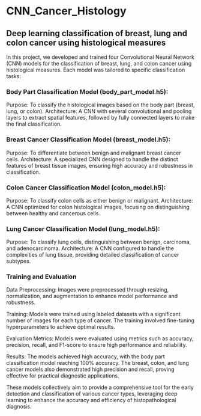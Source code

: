 # CNN_Cancer_Histology
## Deep learning classification of breast, lung and colon cancer using histological measures


In this project, we developed and trained four Convolutional Neural Network (CNN) models for the classification of breast, lung, and colon cancer using histological measures. Each model was tailored to specific classification tasks:

### Body Part Classification Model (body_part_model.h5):
Purpose: To classify the histological images based on the body part (breast, lung, or colon).
Architecture: A CNN with several convolutional and pooling layers to extract spatial features, followed by fully connected layers to make the final classification.

### Breast Cancer Classification Model (breast_model.h5):
Purpose: To differentiate between benign and malignant breast cancer cells.
Architecture: A specialized CNN designed to handle the distinct features of breast tissue images, ensuring high accuracy and robustness in classification.

### Colon Cancer Classification Model (colon_model.h5):
Purpose: To classify colon cells as either benign or malignant.
Architecture: A CNN optimized for colon histological images, focusing on distinguishing between healthy and cancerous cells.

### Lung Cancer Classification Model (lung_model.h5):
Purpose: To classify lung cells, distinguishing between benign, carcinoma, and adenocarcinoma.
Architecture: A CNN configured to handle the complexities of lung tissue, providing detailed classification of cancer subtypes.

### Training and Evaluation
Data Preprocessing: Images were preprocessed through resizing, normalization, and augmentation to enhance model performance and robustness.

Training: Models were trained using labeled datasets with a significant number of images for each type of cancer. The training involved fine-tuning hyperparameters to achieve optimal results.

Evaluation Metrics: Models were evaluated using metrics such as accuracy, precision, recall, and F1-score to ensure high performance and reliability.

Results: The models achieved high accuracy, with the body part classification model reaching 100% accuracy. The breast, colon, and lung cancer models also demonstrated high precision and recall, proving effective for practical diagnostic applications.

These models collectively aim to provide a comprehensive tool for the early detection and classification of various cancer types, leveraging deep learning to enhance the accuracy and efficiency of histopathological diagnosis.






